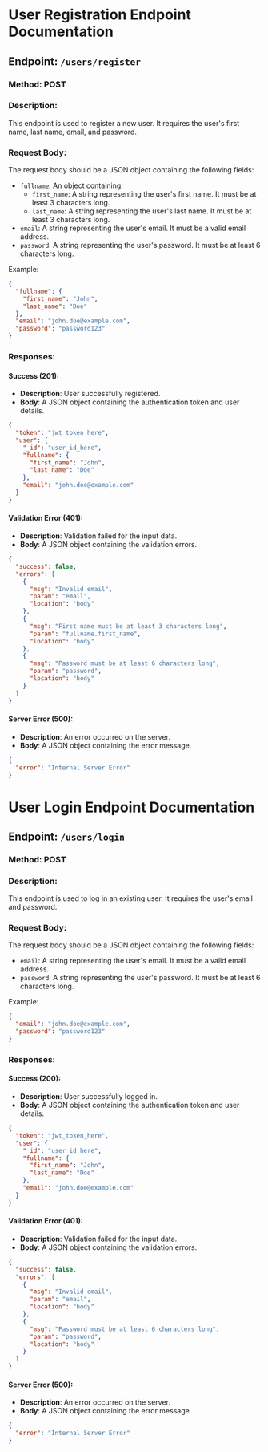 # User Registration Endpoint Documentation

## Endpoint: `/users/register`

### Method: POST

### Description:

This endpoint is used to register a new user. It requires the user's first name, last name, email, and password.

### Request Body:

The request body should be a JSON object containing the following fields:

- `fullname`: An object containing:
  - `first_name`: A string representing the user's first name. It must be at least 3 characters long.
  - `last_name`: A string representing the user's last name. It must be at least 3 characters long.
- `email`: A string representing the user's email. It must be a valid email address.
- `password`: A string representing the user's password. It must be at least 6 characters long.

Example:

```json
{
  "fullname": {
    "first_name": "John",
    "last_name": "Doe"
  },
  "email": "john.doe@example.com",
  "password": "password123"
}
```

### Responses:

#### Success (201):

- **Description**: User successfully registered.
- **Body**: A JSON object containing the authentication token and user details.

```json
{
  "token": "jwt_token_here",
  "user": {
    "_id": "user_id_here",
    "fullname": {
      "first_name": "John",
      "last_name": "Doe"
    },
    "email": "john.doe@example.com"
  }
}
```

#### Validation Error (401):

- **Description**: Validation failed for the input data.
- **Body**: A JSON object containing the validation errors.

```json
{
  "success": false,
  "errors": [
    {
      "msg": "Invalid email",
      "param": "email",
      "location": "body"
    },
    {
      "msg": "First name must be at least 3 characters long",
      "param": "fullname.first_name",
      "location": "body"
    },
    {
      "msg": "Password must be at least 6 characters long",
      "param": "password",
      "location": "body"
    }
  ]
}
```

#### Server Error (500):

- **Description**: An error occurred on the server.
- **Body**: A JSON object containing the error message.

```json
{
  "error": "Internal Server Error"
}
```

# User Login Endpoint Documentation

## Endpoint: `/users/login`

### Method: POST

### Description:

This endpoint is used to log in an existing user. It requires the user's email and password.

### Request Body:

The request body should be a JSON object containing the following fields:

- `email`: A string representing the user's email. It must be a valid email address.
- `password`: A string representing the user's password. It must be at least 6 characters long.

Example:

```json
{
  "email": "john.doe@example.com",
  "password": "password123"
}
```

### Responses:

#### Success (200):

- **Description**: User successfully logged in.
- **Body**: A JSON object containing the authentication token and user details.

```json
{
  "token": "jwt_token_here",
  "user": {
    "_id": "user_id_here",
    "fullname": {
      "first_name": "John",
      "last_name": "Doe"
    },
    "email": "john.doe@example.com"
  }
}
```

#### Validation Error (401):

- **Description**: Validation failed for the input data.
- **Body**: A JSON object containing the validation errors.

```json
{
  "success": false,
  "errors": [
    {
      "msg": "Invalid email",
      "param": "email",
      "location": "body"
    },
    {
      "msg": "Password must be at least 6 characters long",
      "param": "password",
      "location": "body"
    }
  ]
}
```

#### Server Error (500):

- **Description**: An error occurred on the server.
- **Body**: A JSON object containing the error message.

```json
{
  "error": "Internal Server Error"
}
```

